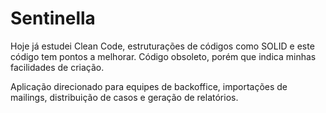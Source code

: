 # Sentinella

Hoje já estudei Clean Code, estruturações de códigos como SOLID e este código tem pontos a melhorar.
Código obsoleto, porém que indica minhas facilidades de criação.

Aplicação direcionado para equipes de backoffice, importações de mailings, distribuição de casos e geração de relatórios.




